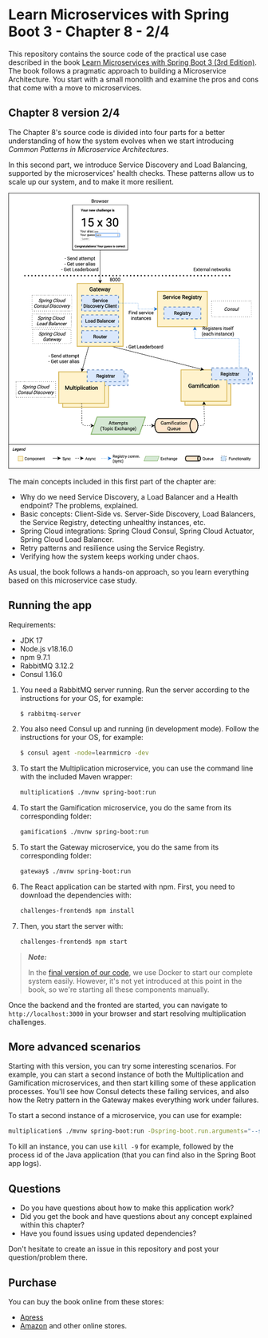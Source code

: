 # Learn Microservices with Spring Boot 3 - Chapter 8 - 2/4
This repository contains the source code of the practical use case described in the book [Learn Microservices with Spring Boot 3 (3rd Edition)](https://link.springer.com/book/10.1007/978-1-4842-9757-5).
The book follows a pragmatic approach to building a Microservice Architecture. You start with a small monolith and examine the pros and cons that come with a move to microservices.

## Chapter 8 version 2/4

The Chapter 8's source code is divided into four parts for a better understanding of how the system evolves when we start introducing _Common Patterns in Microservice Architectures_.

In this second part, we introduce Service Discovery and Load Balancing, supported by the microservices' health checks. These patterns allow us to scale up our system, and to make it more resilient.

![Logical View - Chapter 8 2/4](resources/microservice_patterns-GW-SD-View-2.png)

The main concepts included in this first part of the chapter are:

* Why do we need Service Discovery, a Load Balancer and a Health endpoint? The problems, explained.
* Basic concepts: Client-Side vs. Server-Side Discovery, Load Balancers, the Service Registry, detecting unhealthy instances, etc.
* Spring Cloud integrations: Spring Cloud Consul, Spring Cloud Actuator, Spring Cloud Load Balancer.
* Retry patterns and resilience using the Service Registry.
* Verifying how the system keeps working under chaos.

As usual, the book follows a hands-on approach, so you learn everything based on this microservice case study.

## Running the app

Requirements:

* JDK 17
* Node.js v18.16.0
* npm 9.7.1
* RabbitMQ 3.12.2
* Consul 1.16.0

1. You need a RabbitMQ server running. Run the server according to the instructions for your OS, for example:
    ```bash
    $ rabbitmq-server
    ```
1. You also need Consul up and running (in development mode). Follow the instructions for your OS, for example:
    ```bash
    $ consul agent -node=learnmicro -dev
    ```
1. To start the Multiplication microservice, you can use the command line with the included Maven wrapper:
    ```bash
    multiplication$ ./mvnw spring-boot:run
    ```
2. To start the Gamification microservice, you do the same from its corresponding folder:
    ```bash
    gamification$ ./mvnw spring-boot:run
    ```
3. To start the Gateway microservice, you do the same from its corresponding folder:
    ```bash
    gateway$ ./mvnw spring-boot:run
    ```
2. The React application can be started with npm. First, you need to download the dependencies with:
    ```bash
    challenges-frontend$ npm install
    ```
3. Then, you start the server with:
    ```bash
    challenges-frontend$ npm start
    ```

> **_Note:_**
> 
> In the [final version of our code](https://github.com/Book-Microservices-v3/chapter08d), we use Docker to start our complete system easily. However, it's not yet introduced at this point in the book, so we're starting all these components manually.

Once the backend and the fronted are started, you can navigate to `http://localhost:3000` in your browser and start resolving multiplication challenges.

## More advanced scenarios

Starting with this version, you can try some interesting scenarios. For example, you can start a second instance of both the Multiplication and Gamification microservices, and then start killing some of these application processes. You'll see how Consul detects these failing services, and also how the Retry pattern in the Gateway makes everything work under failures.

To start a second instance of a microservice, you can use for example:

```bash
multiplication$ ./mvnw spring-boot:run -Dspring-boot.run.arguments="--server.port=9080"
```

To kill an instance, you can use `kill -9` for example, followed by the process id of the Java application (that you can find also in the Spring Boot app logs).

## Questions

* Do you have questions about how to make this application work?
* Did you get the book and have questions about any concept explained within this chapter?
* Have you found issues using updated dependencies?

Don't hesitate to create an issue in this repository and post your question/problem there. 

## Purchase
You can buy the book online from these stores:
* [Apress](https://link.springer.com/book/10.1007/978-1-4842-9757-5)
* [Amazon](https://www.amazon.com/Learn-Microservices-Spring-Boot-Containerization/dp/1484297563)
and other online stores.
